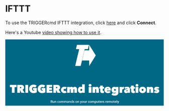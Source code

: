 # IFTTT

To use the TRIGGERcmd IFTTT integration, click [here](https://ifttt.com/trigger_cmd) and click **Connect**.

Here's a Youtube [video showing how to use it](https://youtu.be/NO6OASpij1c).

![TRIGGERcmd on IFTTT](./pt/images/ifttt-integration.png)